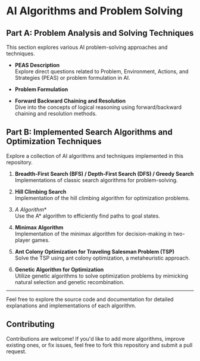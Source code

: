 # AI Algorithms and Problem Solving

## Part A: Problem Analysis and Solving Techniques

This section explores various AI problem-solving approaches and techniques.

- **PEAS Description**  
  Explore direct questions related to Problem, Environment, Actions, and Strategies (PEAS) or problem formulation in AI.

- **Problem Formulation**

- **Forward Backward Chaining and Resolution**  
  Dive into the concepts of logical reasoning using forward/backward chaining and resolution methods.

## Part B: Implemented Search Algorithms and Optimization Techniques

Explore a collection of AI algorithms and techniques implemented in this repository.

1. **Breadth-First Search (BFS) / Depth-First Search (DFS) / Greedy Search**  
   Implementations of classic search algorithms for problem-solving.

2. **Hill Climbing Search**  
   Implementation of the hill climbing algorithm for optimization problems.

3. **A* Algorithm**  
   Use the A* algorithm to efficiently find paths to goal states.

4. **Minimax Algorithm**  
   Implementation of the minimax algorithm for decision-making in two-player games.

5. **Ant Colony Optimization for Traveling Salesman Problem (TSP)**  
   Solve the TSP using ant colony optimization, a metaheuristic approach.

6. **Genetic Algorithm for Optimization**  
   Utilize genetic algorithms to solve optimization problems by mimicking natural selection and genetic recombination.

---

Feel free to explore the source code and documentation for detailed explanations and implementations of each algorithm.


## Contributing

Contributions are welcome! If you'd like to add more algorithms, improve existing ones, or fix issues, feel free to fork this repository and submit a pull request.
